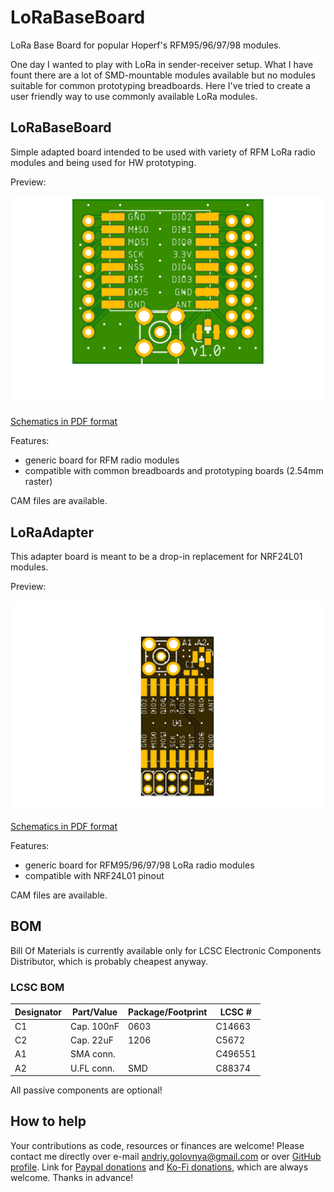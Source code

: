 # LoRaBaseBoard

LoRa Base Board for popular Hoperf's RFM95/96/97/98 modules.

One day I wanted to play with LoRa in sender-receiver setup.
What I have fount there are a lot of SMD-mountable modules available but no modules suitable for common prototyping breadboards.
Here I've tried to create a user friendly way to use commonly available LoRa modules.

## LoRaBaseBoard

Simple adapted board intended to be used with variety of RFM LoRa radio modules and being used for HW prototyping.

Preview:

![LoRaBaseBoard preview](img/LoRaBaseBoard.png)

[Schematics in PDF format](doc/LoRaBaseBoard.pdf)

Features:

- generic board for RFM radio modules
- compatible with common breadboards and prototyping boards (2.54mm raster)

CAM files are available.

## LoRaAdapter

This adapter board is meant to be a drop-in replacement for NRF24L01 modules.

Preview:

![LoRaAdapter preview](img/LoRaAdapter.png)

[Schematics in PDF format](doc/LoRaAdapter.pdf)

Features:

- generic board for RFM95/96/97/98 LoRa radio modules
- compatible with NRF24L01 pinout

CAM files are available.

## BOM

Bill Of Materials is currently available only for LCSC Electronic Components Distributor, which is probably cheapest anyway.

### LCSC BOM

|Designator  |Part/Value  |Package/Footprint     |LCSC # |
|------------|------------|----------------------|-------|
|C1          |Cap. 100nF  |0603                  |C14663 |
|C2          |Cap. 22uF   |1206                  |C5672  |
|A1          |SMA conn.   |                      |C496551|
|A2          |U.FL conn.  |SMD                   |C88374 |

All passive components are optional!

## How to help

Your contributions as code, resources or finances are welcome!
Please contact me directly over e-mail andriy.golovnya@gmail.com or over [GitHub profile](https://github.com/red-scorp).
Link for [Paypal donations](http://paypal.me/redscorp) and [Ko-Fi donations](http://ko-fi.com/redscorp), which are always welcome.
Thanks in advance!
